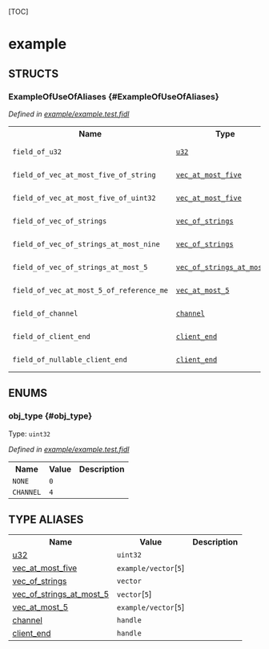 [TOC]

# example




## **STRUCTS**

### ExampleOfUseOfAliases {#ExampleOfUseOfAliases}
*Defined in [example/example.test.fidl](https://fuchsia.googlesource.com/fuchsia/+/HEAD/example.test.fidl#27)*



<table>
    <tr><th>Name</th><th>Type</th><th>Description</th><th>Default</th></tr><tr id="ExampleOfUseOfAliases.field_of_u32">
            <td><code>field_of_u32</code></td>
            <td>
                <code><a class='link' href='#u32'>u32</a></code>
            </td>
            <td></td>
            <td>No default</td>
        </tr><tr id="ExampleOfUseOfAliases.field_of_vec_at_most_five_of_string">
            <td><code>field_of_vec_at_most_five_of_string</code></td>
            <td>
                <code><a class='link' href='#vec_at_most_five'>vec_at_most_five</a></code>
            </td>
            <td></td>
            <td>No default</td>
        </tr><tr id="ExampleOfUseOfAliases.field_of_vec_at_most_five_of_uint32">
            <td><code>field_of_vec_at_most_five_of_uint32</code></td>
            <td>
                <code><a class='link' href='#vec_at_most_five'>vec_at_most_five</a></code>
            </td>
            <td></td>
            <td>No default</td>
        </tr><tr id="ExampleOfUseOfAliases.field_of_vec_of_strings">
            <td><code>field_of_vec_of_strings</code></td>
            <td>
                <code><a class='link' href='#vec_of_strings'>vec_of_strings</a></code>
            </td>
            <td></td>
            <td>No default</td>
        </tr><tr id="ExampleOfUseOfAliases.field_of_vec_of_strings_at_most_nine">
            <td><code>field_of_vec_of_strings_at_most_nine</code></td>
            <td>
                <code><a class='link' href='#vec_of_strings'>vec_of_strings</a></code>
            </td>
            <td></td>
            <td>No default</td>
        </tr><tr id="ExampleOfUseOfAliases.field_of_vec_of_strings_at_most_5">
            <td><code>field_of_vec_of_strings_at_most_5</code></td>
            <td>
                <code><a class='link' href='#vec_of_strings_at_most_5'>vec_of_strings_at_most_5</a></code>
            </td>
            <td></td>
            <td>No default</td>
        </tr><tr id="ExampleOfUseOfAliases.field_of_vec_at_most_5_of_reference_me">
            <td><code>field_of_vec_at_most_5_of_reference_me</code></td>
            <td>
                <code><a class='link' href='#vec_at_most_5'>vec_at_most_5</a></code>
            </td>
            <td></td>
            <td>No default</td>
        </tr><tr id="ExampleOfUseOfAliases.field_of_channel">
            <td><code>field_of_channel</code></td>
            <td>
                <code><a class='link' href='#channel'>channel</a></code>
            </td>
            <td></td>
            <td>No default</td>
        </tr><tr id="ExampleOfUseOfAliases.field_of_client_end">
            <td><code>field_of_client_end</code></td>
            <td>
                <code><a class='link' href='#client_end'>client_end</a></code>
            </td>
            <td></td>
            <td>No default</td>
        </tr><tr id="ExampleOfUseOfAliases.field_of_nullable_client_end">
            <td><code>field_of_nullable_client_end</code></td>
            <td>
                <code><a class='link' href='#client_end'>client_end</a></code>
            </td>
            <td></td>
            <td>No default</td>
        </tr>
</table>



## **ENUMS**

### obj_type {#obj_type}
Type: <code>uint32</code>

*Defined in [example/example.test.fidl](https://fuchsia.googlesource.com/fuchsia/+/HEAD/example.test.fidl#8)*



<table>
    <tr><th>Name</th><th>Value</th><th>Description</th></tr><tr id="obj_type.NONE">
            <td><code>NONE</code></td>
            <td><code>0</code></td>
            <td></td>
        </tr><tr id="obj_type.CHANNEL">
            <td><code>CHANNEL</code></td>
            <td><code>4</code></td>
            <td></td>
        </tr></table>











## **TYPE ALIASES**

<table>
    <tr><th>Name</th><th>Value</th><th>Description</th></tr><tr id="u32">
            <td><a href="https://fuchsia.googlesource.com/fuchsia/+/HEAD/example.test.fidl#19">u32</a></td>
            <td>
                <code>uint32</code></td>
            <td></td>
        </tr><tr id="vec_at_most_five">
            <td><a href="https://fuchsia.googlesource.com/fuchsia/+/HEAD/example.test.fidl#20">vec_at_most_five</a></td>
            <td>
                <code>example/vector</code>[<code>5</code>]</td>
            <td></td>
        </tr><tr id="vec_of_strings">
            <td><a href="https://fuchsia.googlesource.com/fuchsia/+/HEAD/example.test.fidl#21">vec_of_strings</a></td>
            <td>
                <code>vector</code></td>
            <td></td>
        </tr><tr id="vec_of_strings_at_most_5">
            <td><a href="https://fuchsia.googlesource.com/fuchsia/+/HEAD/example.test.fidl#22">vec_of_strings_at_most_5</a></td>
            <td>
                <code>vector</code>[<code>5</code>]</td>
            <td></td>
        </tr><tr id="vec_at_most_5">
            <td><a href="https://fuchsia.googlesource.com/fuchsia/+/HEAD/example.test.fidl#23">vec_at_most_5</a></td>
            <td>
                <code>example/vector</code>[<code>5</code>]</td>
            <td></td>
        </tr><tr id="channel">
            <td><a href="https://fuchsia.googlesource.com/fuchsia/+/HEAD/example.test.fidl#24">channel</a></td>
            <td>
                <code>handle</code></td>
            <td></td>
        </tr><tr id="client_end">
            <td><a href="https://fuchsia.googlesource.com/fuchsia/+/HEAD/example.test.fidl#25">client_end</a></td>
            <td>
                <code>handle</code></td>
            <td></td>
        </tr></table>

